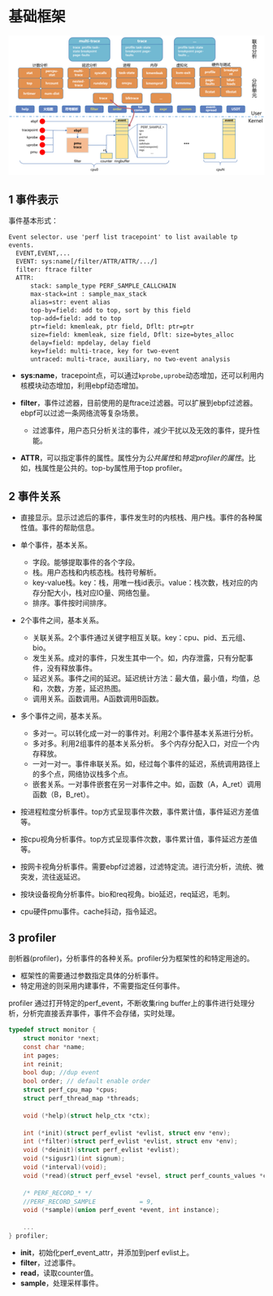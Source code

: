 # 基础框架

![perf-prof框架](images/perf-prof_framework.png)



## 1 事件表示

事件基本形式：

```
Event selector. use 'perf list tracepoint' to list available tp events.
  EVENT,EVENT,...
  EVENT: sys:name[/filter/ATTR/ATTR/.../]
  filter: ftrace filter
  ATTR:
      stack: sample_type PERF_SAMPLE_CALLCHAIN
      max-stack=int : sample_max_stack
      alias=str: event alias
      top-by=field: add to top, sort by this field
      top-add=field: add to top
      ptr=field: kmemleak, ptr field, Dflt: ptr=ptr
      size=field: kmemleak, size field, Dflt: size=bytes_alloc
      delay=field: mpdelay, delay field
      key=field: multi-trace, key for two-event
      untraced: multi-trace, auxiliary, no two-event analysis
```

- **sys:name**，tracepoint点，可以通过`kprobe,uprobe`动态增加，还可以利用内核模块动态增加，利用ebpf动态增加。
- **filter**，事件过滤器，目前使用的是ftrace过滤器。可以扩展到ebpf过滤器。ebpf可以过滤一条网络流等复杂场景。
  - 过滤事件，用户态只分析关注的事件，减少干扰以及无效的事件，提升性能。

- **ATTR**，可以指定事件的属性。属性分为*公共属性*和*特定profiler的属性*。比如，栈属性是公共的。top-by属性用于top profiler。



## 2 事件关系

- 直接显示。显示过滤后的事件，事件发生时的内核栈、用户栈。事件的各种属性值。事件的帮助信息。
- 单个事件，基本关系。

  - 字段。能够提取事件的各个字段。
  - 栈。用户态栈和内核态栈。栈符号解析。
  - key-value栈。key：栈，用唯一栈id表示。value：栈次数，栈对应的内存分配大小，栈对应IO量、网络包量。
  - 排序。事件按时间排序。
- 2个事件之间，基本关系。
  - 关联关系。2个事件通过关键字相互关联。key：cpu、pid、五元组、bio。
  - 发生关系。成对的事件，只发生其中一个。如，内存泄露，只有分配事件，没有释放事件。
  - 延迟关系。事件之间的延迟。延迟统计方法：最大值，最小值，均值，总和，次数，方差，延迟热图。
  - 调用关系。函数调用。A函数调用B函数。
- 多个事件之间，基本关系。

  - 多对一。可以转化成一对一的事件对。利用2个事件基本关系进行分析。
  - 多对多。利用2组事件的基本关系分析。 多个内存分配入口，对应一个内存释放。
  - 一对一对一。事件串联关系。如，经过每个事件的延迟，系统调用路径上的多个点，网络协议栈多个点。
  - 嵌套关系。一对事件嵌套在另一对事件之中。如，函数（A，A_ret）调用函数（B，B_ret）。
- 按进程粒度分析事件。top方式呈现事件次数，事件累计值，事件延迟方差值等。
- 按cpu视角分析事件。top方式呈现事件次数，事件累计值，事件延迟方差值等。
- 按网卡视角分析事件。需要ebpf过滤器，过滤特定流。进行流分析，流统、微突发，流往返延迟。
- 按块设备视角分析事件。bio和req视角。bio延迟，req延迟，毛刺。
- cpu硬件pmu事件。cache抖动，指令延迟。



## 3 profiler

剖析器(profiler)，分析事件的各种关系。profiler分为框架性的和特定用途的。

- 框架性的需要通过参数指定具体的分析事件。
- 特定用途的则采用内建事件，不需要指定任何事件。

profiler 通过打开特定的perf_event，不断收集ring buffer上的事件进行处理分析，分析完直接丢弃事件，事件不会存储，实时处理。

```c
typedef struct monitor {
    struct monitor *next;
    const char *name;
    int pages;
    int reinit;
    bool dup; //dup event
    bool order; // default enable order
    struct perf_cpu_map *cpus;
    struct perf_thread_map *threads;

    void (*help)(struct help_ctx *ctx);

    int (*init)(struct perf_evlist *evlist, struct env *env);
    int (*filter)(struct perf_evlist *evlist, struct env *env);
    void (*deinit)(struct perf_evlist *evlist);
    void (*sigusr1)(int signum);
    void (*interval)(void);
    void (*read)(struct perf_evsel *evsel, struct perf_counts_values *count, int instance);
    
    /* PERF_RECORD_* */
    //PERF_RECORD_SAMPLE			= 9,
    void (*sample)(union perf_event *event, int instance);
	
	...
} profiler;
```

- **init**，初始化perf_event_attr，并添加到perf evlist上。
- **filter**，过滤事件。
- **read**，读取counter值。
- **sample**，处理采样事件。


